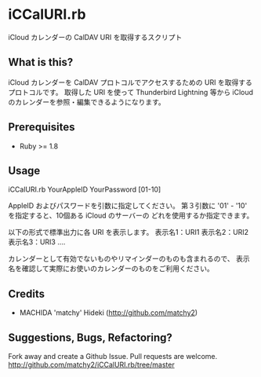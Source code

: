 iCCalURI.rb
================================

iCloud カレンダーの CalDAV URI を取得するスクリプト


What is this?
----------------

iCloud カレンダーを CalDAV プロトコルでアクセスするための
URI を取得するプロトコルです。
取得した URI を使って Thunderbird Lightning 等から iCloud
のカレンダーを参照・編集できるようになります。

Prerequisites
-------------

*  Ruby >= 1.8

Usage
------------

iCCalURI.rb YourAppleID YourPassword [01-10]

AppleID およびパスワードを引数に指定してください。
第３引数に '01' - '10' を指定すると、10個ある iCloud のサーバーの
どれを使用するか指定できます。

以下の形式で標準出力に各 URI を表示します。
表示名1：URI1
表示名2：URI2
表示名3：URI3
....

カレンダーとして有効でないものやリマインダーのものも含まれるので、
表示名を確認して実際にお使いのカレンダーのものをご利用ください。


Credits
-------

*  MACHIDA 'matchy' Hideki (http://github.com/matchy2)

Suggestions, Bugs, Refactoring?
-------------------------------

Fork away and create a Github Issue. Pull requests are welcome.
http://github.com/matchy2/iCCalURI.rb/tree/master
